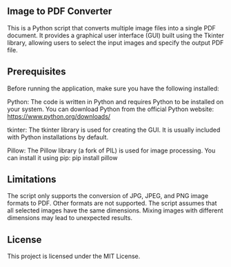 ## Image to PDF Converter
This is a Python script that converts multiple image files into a single PDF document. It provides a graphical user interface (GUI) built using the Tkinter library, allowing users to select the input images and specify the output PDF file.

## Prerequisites
Before running the application, make sure you have the following installed:

Python: The code is written in Python and requires Python to be installed on your system. You can download Python from the official Python website: https://www.python.org/downloads/

tkinter: The tkinter library is used for creating the GUI. It is usually included with Python installations by default.

Pillow: The Pillow library (a fork of PIL) is used for image processing. You can install it using pip: pip install pillow

## Limitations
The script only supports the conversion of JPG, JPEG, and PNG image formats to PDF. Other formats are not supported.
The script assumes that all selected images have the same dimensions. Mixing images with different dimensions may lead to unexpected results.

## License
This project is licensed under the MIT License.



